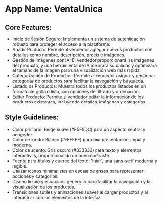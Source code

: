 # **App Name**: VentaUnica

## Core Features:

- Inicio de Sesión Seguro: Implementa un sistema de autenticación robusto para proteger el acceso a la plataforma.
- Añadir Producto: Permite al vendedor agregar nuevos productos con detalles como nombre, descripción, precio e imágenes.
- Gestión de Imágenes con IA: El vendedor proporcionará las imágenes del producto, y una herramienta de IA mejorará su calidad y optimizará el tamaño de la imagen para una visualización web más rápida.
- Categorización de Productos: Permite al vendedor asignar y gestionar categorías de productos para facilitar la navegación y búsqueda.
- Listado de Productos: Muestra todos los productos listados en un formato de grilla o lista, con opciones de filtrado y ordenación.
- Editar Producto: Permite al vendedor editar la información de los productos existentes, incluyendo detalles, imágenes y categorías.

## Style Guidelines:

- Color primario: Beige suave (#F5F5DC) para un aspecto neutral y acogedor.
- Color de fondo: Blanco (#FFFFFF) para una presentación limpia y moderna.
- Color de acento: Gris oscuro (#333333) para texto y elementos interactivos, proporcionando un buen contraste.
- Fuente para títulos y cuerpo del texto: 'Inter', una sans-serif moderna y legible.
- Utilizar iconos minimalistas en escala de grises para representar acciones y categorías.
- Diseño limpio y espaciado generoso para facilitar la navegación y la visualización de los productos.
- Transiciones sutiles y animaciones suaves al cargar productos y al interactuar con los elementos de la interfaz.